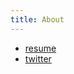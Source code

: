 ```yaml
---
title: About
---
```

* <a href="/assets/pdf/resume.pdf">resume</a>
*  <a href="https://twitter.com/NightNoStar">twitter</a>